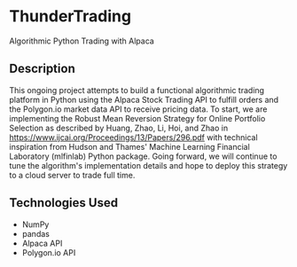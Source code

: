# ThunderTrading
Algorithmic Python Trading with Alpaca

## Description
This ongoing project attempts to build a functional algorithmic trading platform in Python using the Alpaca Stock Trading API to fulfill orders and the Polygon.io market data API to receive pricing data. To start, we are implementing the Robust Mean Reversion Strategy for Online Portfolio Selection as described by Huang, Zhao, Li, Hoi, and Zhao in https://www.ijcai.org/Proceedings/13/Papers/296.pdf with technical inspiration from Hudson and Thames' Machine Learning Financial Laboratory (mlfinlab) Python package. Going forward, we will continue to tune the algorithm's implementation details and hope to deploy this strategy to a cloud server to trade full time.

## Technologies Used
  - NumPy
  - pandas
  - Alpaca API
  - Polygon.io API
